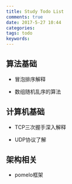 ```yaml
---
title: Study Todo List
comments: true
date: 2017-5-27 10:44
categories:
tags: todo
keywords:
---
```


## 算法基础
- 冒泡排序解释

- 数组随机乱序的算法

## 计算机基础
- TCP三次握手深入解释

- UDP协议了解

## 架构相关
- pomelo框架
